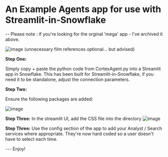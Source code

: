 # An Example Agents app for use with Streamlit-in-Snowflake
-- Please note : if you're looking for the orginal 'mega' app - I've archived it above.

![image](https://github.com/user-attachments/assets/a4329a86-6cec-4ebc-8d42-76f3ec7e25b2)
(unnecessary film references optional... but advised)


**Step One:**

Simply copy + paste the python code from CortexAgent.py into a Streamlit app in Snowflake.
This has been built for Streamlit-in-Snowflake, if you need it to be standalone, adjust the connection parameters.

**Step Two:**

Ensure the following packages are added:

![image](https://github.com/user-attachments/assets/6fba01bd-77fe-47eb-925e-476407a1b9d6)


**Step Three:**
In the streamlit UI, add the CSS file into the directory
![image](https://github.com/user-attachments/assets/1e5ac1cd-6d5b-4fa7-af46-303e9e0ae83c)


**Step Three:**
Use the config section of the app to add your Analyst / Search services where appropriate.
They're now hard coded so a user doesn't have to select each time.



--- Enjoy!

